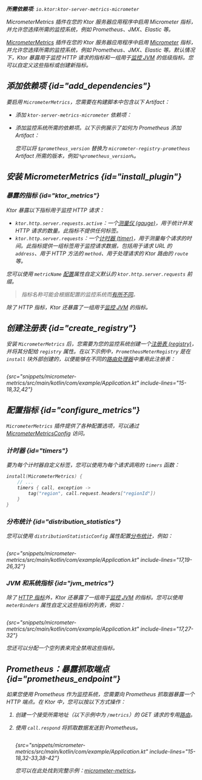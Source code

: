[//]: # (title: Micrometer 指标)

<show-structure for="chapter" depth="2"/>
<primary-label ref="server-plugin"/>

[micrometer_jvm_metrics]: https://micrometer.io/docs/ref/jvm

<var name="package_name" value="io.ktor.server.metrics.micrometer"/>

<tldr>
<p>
<b>所需依赖项</b>: <code>io.ktor:ktor-server-metrics-micrometer</code>
</p>
<var name="example_name" value="micrometer-metrics"/>
<include from="lib.topic" element-id="download_example"/>
<include from="lib.topic" element-id="native_server_not_supported"/>
</tldr>

<link-summary>MicrometerMetrics 插件在您的 Ktor 服务器应用程序中启用 Micrometer 指标，并允许您选择所需的监控系统，例如 Prometheus、JMX、Elastic 等。</link-summary>

[MicrometerMetrics](https://api.ktor.io/ktor-server/ktor-server-plugins/ktor-server-metrics-micrometer/io.ktor.server.metrics.micrometer/-micrometer-metrics) 插件在您的 Ktor 服务器应用程序中启用 [Micrometer](https://micrometer.io/docs) 指标，并允许您选择所需的监控系统，例如 Prometheus、JMX、Elastic 等。默认情况下，Ktor 暴露用于监控 HTTP 请求的指标和一组用于[监控 JVM][micrometer_jvm_metrics] 的低级指标。您可以自定义这些指标或创建新指标。

## 添加依赖项 {id="add_dependencies"}
要启用 `MicrometerMetrics`，您需要在构建脚本中包含以下 Artifact：
* 添加 `ktor-server-metrics-micrometer` 依赖项：

  <var name="artifact_name" value="ktor-server-metrics-micrometer"/>
  <include from="lib.topic" element-id="add_ktor_artifact"/>
  
* 添加监控系统所需的依赖项。以下示例展示了如何为 Prometheus 添加 Artifact：

  <var name="group_id" value="io.micrometer"/>
  <var name="artifact_name" value="micrometer-registry-prometheus"/>
  <var name="version" value="prometheus_version"/>
  <include from="lib.topic" element-id="add_artifact"/>
  
  您可以将 `$prometheus_version` 替换为 `micrometer-registry-prometheus` Artifact 所需的版本，例如 `%prometheus_version%`。

## 安装 MicrometerMetrics {id="install_plugin"}

<var name="plugin_name" value="MicrometerMetrics"/>
<include from="lib.topic" element-id="install_plugin"/>

### 暴露的指标 {id="ktor_metrics"}
Ktor 暴露以下指标用于监控 HTTP 请求：
* `ktor.http.server.requests.active`：一个[测量仪 (gauge)](https://micrometer.io/docs/concepts#_gauges)，用于统计并发 HTTP 请求的数量。此指标不提供任何标签。
* `ktor.http.server.requests`：一个[计时器 (timer)](https://micrometer.io/docs/concepts#_timers)，用于测量每个请求的时间。此指标提供一组标签用于监控请求数据，包括用于请求 URL 的 `address`、用于 HTTP 方法的 `method`、用于处理请求的 Ktor 路由的 `route` 等。

您可以使用 `metricName` [配置](#configure_metrics)属性自定义默认的 `ktor.http.server.requests` 前缀。

> 指标名称可能会根据配置的监控系统而[有所不同](https://micrometer.io/docs/concepts#_naming_meters)。

除了 HTTP 指标，Ktor 还暴露了一组用于[监控 JVM](#jvm_metrics) 的指标。

## 创建注册表 {id="create_registry"}

安装 `MicrometerMetrics` 后，您需要为您的监控系统创建一个[注册表 (registry)](https://micrometer.io/docs/concepts#_registry)，并将其分配给 `registry` 属性。在以下示例中，`PrometheusMeterRegistry` 是在 `install` 块外部创建的，以便能够在不同的[路由处理器](server-routing.md)中重用此注册表：

```kotlin
```
{src="snippets/micrometer-metrics/src/main/kotlin/com/example/Application.kt" include-lines="15-18,32,42"}

## 配置指标 {id="configure_metrics"}

`MicrometerMetrics` 插件提供了各种配置选项，可以通过 [MicrometerMetricsConfig](https://api.ktor.io/ktor-server/ktor-server-plugins/ktor-server-metrics-micrometer/io.ktor.server.metrics.micrometer/-micrometer-metrics-config/index.html) 访问。

### 计时器 {id="timers"}
要为每个计时器自定义标签，您可以使用为每个请求调用的 `timers` 函数：
```kotlin
install(MicrometerMetrics) {
    // ...
    timers { call, exception ->
        tag("region", call.request.headers["regionId"])
    }
}
```

### 分布统计 {id="distribution_statistics"}
您可以使用 `distributionStatisticConfig` 属性配置[分布统计](https://micrometer.io/docs/concepts#_configuring_distribution_statistics)，例如：

```kotlin
```
{src="snippets/micrometer-metrics/src/main/kotlin/com/example/Application.kt" include-lines="17,19-26,32"}

### JVM 和系统指标 {id="jvm_metrics"}
除了 [HTTP 指标](#ktor_metrics)外，Ktor 还暴露了一组用于[监控 JVM][micrometer_jvm_metrics] 的指标。您可以使用 `meterBinders` 属性自定义这些指标的列表，例如：

```kotlin
```
{src="snippets/micrometer-metrics/src/main/kotlin/com/example/Application.kt" include-lines="17,27-32"}

您还可以分配一个空列表来完全禁用这些指标。

## Prometheus：暴露抓取端点 {id="prometheus_endpoint"}
如果您使用 Prometheus 作为监控系统，您需要向 Prometheus 抓取器暴露一个 HTTP 端点。在 Ktor 中，您可以按以下方式操作：
1. 创建一个接受所需地址（以下示例中为 `/metrics`）的 GET 请求的专用[路由](server-routing.md)。
2. 使用 `call.respond` 将抓取数据发送到 Prometheus。

   ```kotlin
   ```
   {src="snippets/micrometer-metrics/src/main/kotlin/com/example/Application.kt" include-lines="15-18,32-33,38-42"}

   您可以在此处找到完整示例：[micrometer-metrics](https://github.com/ktorio/ktor-documentation/tree/%ktor_version%/codeSnippets/snippets/micrometer-metrics)。
